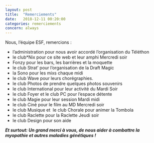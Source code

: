 ```yaml
---
layout: post
title:  "Remerciements"
date:   2018-12-11 00:20:00
categories: remerciements
concern: always
---
```

Nous, l’équipe ESF, remercions :
- l’administration​​ pour nous avoir accordé l’organisation du Téléthon
- le club*Nix​​ pour ce site web et leur amphi Mercredi soir
- Fonzy​​ pour les bars, les barrières et la moquette
- le club Strat’​​ pour l’organisation de la Draft Magic
- la Sono​​ pour les mixs chaque midi
- le club Wave​​ pour leurs chorégraphies.
- le club Photos​​ de prendre quelques photos souvenirs
- le club International​​ pour leur activité du Mardi Soir
- le club Foyer​​ et​ le club PC​​ pour l’espace détente
- le club Magie​​ pour leur session Mardi midi
- le club Ciné​​ pour le film au MD Mercredi soir
- le club Musique​​ et ​ le club Chorale​​ pour animer la Tombola
- le club Raclette​​ pour la Raclette Jeudi soir
- le club Design pour son aide


***Et surtout: Un grand merci à vous, de nous aider à combattre la
myopathie et autres maladies génétiques !***
